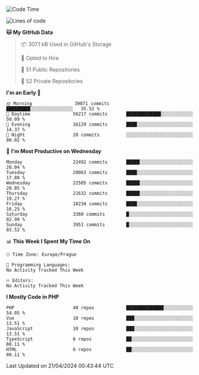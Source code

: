 <!--START_SECTION:waka-->
![Code Time](http://img.shields.io/badge/Code%20Time-1%2C583%20hrs%2058%20mins-blue)

![Lines of code](https://img.shields.io/badge/From%20Hello%20World%20I%27ve%20Written-35.1%20million%20lines%20of%20code-blue)

**🐱 My GitHub Data** 

> 📦 307.1 kB Used in GitHub's Storage 
 > 
> 💼 Opted to Hire
 > 
> 📜 51 Public Repositories 
 > 
> 🔑 52 Private Repositories 
 > 
**I'm an Early 🐤** 

```text
🌞 Morning                39871 commits       █████████░░░░░░░░░░░░░░░░   35.52 % 
🌆 Daytime                56217 commits       █████████████░░░░░░░░░░░░   50.09 % 
🌃 Evening                16129 commits       ████░░░░░░░░░░░░░░░░░░░░░   14.37 % 
🌙 Night                  20 commits          ░░░░░░░░░░░░░░░░░░░░░░░░░   00.02 % 
```
📅 **I'm Most Productive on Wednesday** 

```text
Monday                   22492 commits       █████░░░░░░░░░░░░░░░░░░░░   20.04 % 
Tuesday                  20063 commits       ████░░░░░░░░░░░░░░░░░░░░░   17.88 % 
Wednesday                22505 commits       █████░░░░░░░░░░░░░░░░░░░░   20.05 % 
Thursday                 21632 commits       █████░░░░░░░░░░░░░░░░░░░░   19.27 % 
Friday                   18234 commits       ████░░░░░░░░░░░░░░░░░░░░░   16.25 % 
Saturday                 3360 commits        █░░░░░░░░░░░░░░░░░░░░░░░░   02.99 % 
Sunday                   3951 commits        █░░░░░░░░░░░░░░░░░░░░░░░░   03.52 % 
```


📊 **This Week I Spent My Time On** 

```text
🕑︎ Time Zone: Europe/Prague

💬 Programming Languages: 
No Activity Tracked This Week

🔥 Editors: 
No Activity Tracked This Week
```

**I Mostly Code in PHP** 

```text
PHP                      40 repos            ██████████████░░░░░░░░░░░   54.05 % 
Vue                      10 repos            ███░░░░░░░░░░░░░░░░░░░░░░   13.51 % 
JavaScript               10 repos            ███░░░░░░░░░░░░░░░░░░░░░░   13.51 % 
TypeScript               6 repos             ██░░░░░░░░░░░░░░░░░░░░░░░   08.11 % 
HTML                     6 repos             ██░░░░░░░░░░░░░░░░░░░░░░░   08.11 % 
```




 Last Updated on 21/04/2024 00:43:44 UTC
<!--END_SECTION:waka-->
<!--
**AlexKratky/AlexKratky** is a ✨ _special_ ✨ repository because its `README.md` (this file) appears on your GitHub profile.

Here are some ideas to get you started:

- 🔭 I’m currently working on ...
- 🌱 I’m currently learning ...
- 👯 I’m looking to collaborate on ...
- 🤔 I’m looking for help with ...
- 💬 Ask me about ...
- 📫 How to reach me: ...
- 😄 Pronouns: ...
- ⚡ Fun fact: ...
-->
